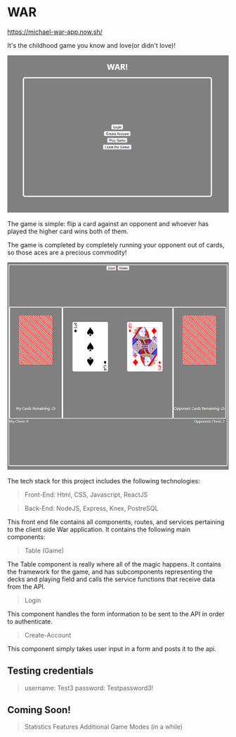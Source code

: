 # WAR
https://michael-war-app.now.sh/

It's the childhood game you know and love(or didn't love)!

![Image of Landing Screen](src/card_images/war-landing-page.PNG)

The game is simple: flip a card against an opponent and whoever has played the higher card wins both of them.

The game is completed by completely running your opponent out of cards, so those aces are a precious commodity!

![Image of Table View](src/card_images/war-table-view.PNG "War Table View")

The tech stack for this project includes the following technologies:
  > Front-End: Html, CSS, Javascript, ReactJS

  > Back-End: NodeJS, Express, Knex, PostreSQL


This front end file contains all components, routes, and services pertaining to the client side War application.  It contains the following main components:

> Table (Game)

The Table component is really where all of the magic happens.  It contains the framework for the game, and has subcomponents representing the decks and playing field and calls the service functions that receive data from the API.

> Login

This component handles the form information to be sent to the API in order to authenticate.

> Create-Account

This component simply takes user input in a form and posts it to the api.

## Testing credentials

> username: Test3
> password: Testpassword3!

## Coming Soon!
> Statistics Features
> Additional Game Modes (in a while)
